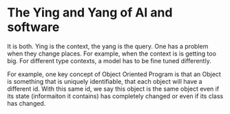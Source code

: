 # The Ying and Yang of AI and software

It is both.  Ying is the context, the yang is the query.  One has a problem when they change places.  For example, when the context is is getting too big.  For different type contexts, a model has to be fine tuned differently.

For example, one key concept of Object Oriented Program is that an Object is something that is uniquely identifiable, that each object will have a different id.  With this same id, we say this object is the same object even if its state (informaiton it contains) has completely changed or even if its class has changed.